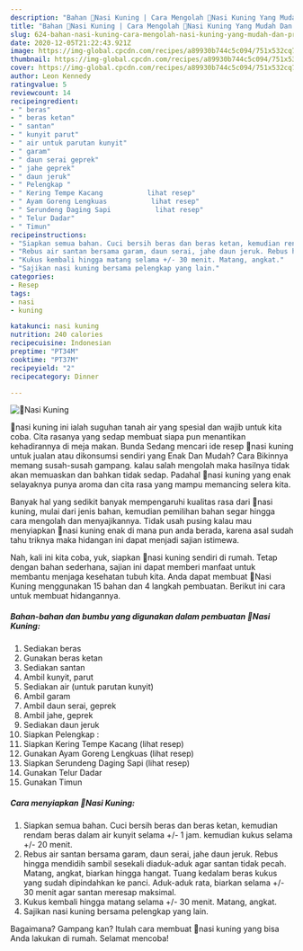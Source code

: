 ```yaml
---
description: "Bahan 🌸Nasi Kuning | Cara Mengolah 🌸Nasi Kuning Yang Mudah Dan Praktis"
title: "Bahan 🌸Nasi Kuning | Cara Mengolah 🌸Nasi Kuning Yang Mudah Dan Praktis"
slug: 624-bahan-nasi-kuning-cara-mengolah-nasi-kuning-yang-mudah-dan-praktis
date: 2020-12-05T21:22:43.921Z
image: https://img-global.cpcdn.com/recipes/a89930b744c5c094/751x532cq70/🌸nasi-kuning-foto-resep-utama.jpg
thumbnail: https://img-global.cpcdn.com/recipes/a89930b744c5c094/751x532cq70/🌸nasi-kuning-foto-resep-utama.jpg
cover: https://img-global.cpcdn.com/recipes/a89930b744c5c094/751x532cq70/🌸nasi-kuning-foto-resep-utama.jpg
author: Leon Kennedy
ratingvalue: 5
reviewcount: 14
recipeingredient:
- " beras"
- " beras ketan"
- " santan"
- " kunyit parut"
- " air untuk parutan kunyit"
- " garam"
- " daun serai geprek"
- " jahe geprek"
- " daun jeruk"
- " Pelengkap "
- " Kering Tempe Kacang           lihat resep"
- " Ayam Goreng Lengkuas           lihat resep"
- " Serundeng Daging Sapi           lihat resep"
- " Telur Dadar"
- " Timun"
recipeinstructions:
- "Siapkan semua bahan. Cuci bersih beras dan beras ketan, kemudian rendam beras dalam air kunyit selama +/- 1 jam. kemudian kukus selama +/- 20 menit."
- "Rebus air santan bersama garam, daun serai, jahe daun jeruk. Rebus hingga mendidih sambil sesekali diaduk-aduk agar santan tidak pecah. Matang, angkat, biarkan hingga hangat. Tuang kedalam beras kukus yang sudah dipindahkan ke panci. Aduk-aduk rata, biarkan selama +/- 30 menit agar santan meresap maksimal."
- "Kukus kembali hingga matang selama +/- 30 menit. Matang, angkat."
- "Sajikan nasi kuning bersama pelengkap yang lain."
categories:
- Resep
tags:
- nasi
- kuning

katakunci: nasi kuning 
nutrition: 240 calories
recipecuisine: Indonesian
preptime: "PT34M"
cooktime: "PT37M"
recipeyield: "2"
recipecategory: Dinner

---
```



![🌸Nasi Kuning](https://img-global.cpcdn.com/recipes/a89930b744c5c094/751x532cq70/🌸nasi-kuning-foto-resep-utama.jpg)


🌸nasi kuning ini ialah suguhan tanah air yang spesial dan wajib untuk kita coba. Cita rasanya yang sedap membuat siapa pun menantikan kehadirannya di meja makan.
Bunda Sedang mencari ide resep 🌸nasi kuning untuk jualan atau dikonsumsi sendiri yang Enak Dan Mudah? Cara Bikinnya memang susah-susah gampang. kalau salah mengolah maka hasilnya tidak akan memuaskan dan bahkan tidak sedap. Padahal 🌸nasi kuning yang enak selayaknya punya aroma dan cita rasa yang mampu memancing selera kita.



Banyak hal yang sedikit banyak mempengaruhi kualitas rasa dari 🌸nasi kuning, mulai dari jenis bahan, kemudian pemilihan bahan segar hingga cara mengolah dan menyajikannya. Tidak usah pusing kalau mau menyiapkan 🌸nasi kuning enak di mana pun anda berada, karena asal sudah tahu triknya maka hidangan ini dapat menjadi sajian istimewa.


Nah, kali ini kita coba, yuk, siapkan 🌸nasi kuning sendiri di rumah. Tetap dengan bahan sederhana, sajian ini dapat memberi manfaat untuk membantu menjaga kesehatan tubuh kita. Anda dapat membuat 🌸Nasi Kuning menggunakan 15 bahan dan 4 langkah pembuatan. Berikut ini cara untuk membuat hidangannya.

<!--inarticleads1-->

##### Bahan-bahan dan bumbu yang digunakan dalam pembuatan 🌸Nasi Kuning:

1. Sediakan  beras
1. Gunakan  beras ketan
1. Sediakan  santan
1. Ambil  kunyit, parut
1. Sediakan  air (untuk parutan kunyit)
1. Ambil  garam
1. Ambil  daun serai, geprek
1. Ambil  jahe, geprek
1. Sediakan  daun jeruk
1. Siapkan  Pelengkap :
1. Siapkan  Kering Tempe Kacang           (lihat resep)
1. Gunakan  Ayam Goreng Lengkuas           (lihat resep)
1. Siapkan  Serundeng Daging Sapi           (lihat resep)
1. Gunakan  Telur Dadar
1. Gunakan  Timun




<!--inarticleads2-->

##### Cara menyiapkan 🌸Nasi Kuning:

1. Siapkan semua bahan. Cuci bersih beras dan beras ketan, kemudian rendam beras dalam air kunyit selama +/- 1 jam. kemudian kukus selama +/- 20 menit.
1. Rebus air santan bersama garam, daun serai, jahe daun jeruk. Rebus hingga mendidih sambil sesekali diaduk-aduk agar santan tidak pecah. Matang, angkat, biarkan hingga hangat. Tuang kedalam beras kukus yang sudah dipindahkan ke panci. Aduk-aduk rata, biarkan selama +/- 30 menit agar santan meresap maksimal.
1. Kukus kembali hingga matang selama +/- 30 menit. Matang, angkat.
1. Sajikan nasi kuning bersama pelengkap yang lain.




Bagaimana? Gampang kan? Itulah cara membuat 🌸nasi kuning yang bisa Anda lakukan di rumah. Selamat mencoba!
